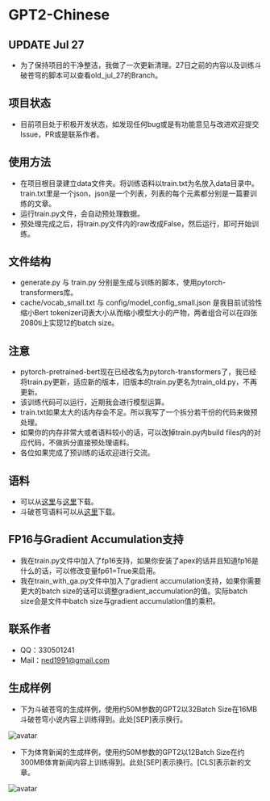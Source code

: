 # GPT2-Chinese

## UPDATE Jul 27

- 为了保持项目的干净整洁，我做了一次更新清理。27日之前的内容以及训练斗破苍穹的脚本可以查看old_jul_27的Branch。

## 项目状态

- 目前项目处于积极开发状态，如发现任何bug或是有功能意见与改进欢迎提交Issue，PR或是联系作者。

## 使用方法

- 在项目根目录建立data文件夹。将训练语料以train.txt为名放入data目录中。train.txt里是一个json，json是一个列表，列表的每个元素都分别是一篇要训练的文章。
- 运行train.py文件，会自动预处理数据。
- 预处理完成之后，将train.py文件内的raw改成False，然后运行，即可开始训练。

## 文件结构

- generate.py 与 train.py 分别是生成与训练的脚本，使用pytorch-transformers库。
- cache/vocab_small.txt 与 config/model_config_small.json 是我目前试验性缩小Bert tokenizer词表大小从而缩小模型大小的产物，两者组合可以在四张2080ti上实现12的batch size。

## 注意

- pytorch-pretrained-bert现在已经改名为pytorch-transformers了，我已经将train.py更新，适应新的版本，旧版本的train.py更名为train_old.py，不再更新。
- 该训练代码可以运行，近期我会进行模型运算。
- train.txt如果太大的话内存会不足。所以我写了一个拆分若干份的代码来做预处理。
- 如果你的内存非常大或者语料较小的话，可以改掉train.py内build files内的对应代码，不做拆分直接预处理语料。
- 各位如果完成了预训练的话欢迎进行交流。

## 语料

- 可以从[这里](https://github.com/brightmart/nlp_chinese_corpus)与[这里](http://thuctc.thunlp.org/#获取链接)下载。
- 斗破苍穹语料可以从[这里](https://github.com/GaoPeng97/transformer-xl-chinese/tree/master/data/doupo)下载。

## FP16与Gradient Accumulation支持

- 我在train.py文件中加入了fp16支持，如果你安装了apex的话并且知道fp16是什么的话，可以修改变量fp61=True来启用。
- 我在train_with_ga.py文件中加入了gradient accumulation支持，如果你需要更大的batch size的话可以调整gradient_accumulation的值。实际batch size会是文件中batch size与gradient accumulation值的乘积。

## 联系作者

- QQ：330501241
- Mail：ned1991@gmail.com
 
## 生成样例

- 下为斗破苍穹的生成样例，使用约50M参数的GPT2以32Batch Size在16MB斗破苍穹小说内容上训练得到。此处[SEP]表示换行。

![avatar](sample/doupo.jpeg)

- 下为体育新闻的生成样例，使用约50M参数的GPT2以12Batch Size在约300MB体育新闻内容上训练得到。此处[SEP]表示换行。[CLS]表示新的文章。

![avatar](sample/tiyu.jpeg)
